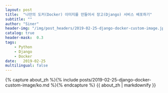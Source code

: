 ```yaml
---
layout: post
title:  "나만의 도커(Docker) 이미지를 만들어서 장고(Django) 서비스 배포하기"
subtitle: ""
author: "Siner"
header-img: "/img/post_headers/2019-02-25-django-docker-custom-image.jpg"
catalog: true
header-mask:  0.3
tags:
    - Python
    - Django
    - Docker
date:   2019-02-25
multilingual: false
---
```

<!-- Chinese Version -->
<div class="zh post-container">
    {% capture about_zh %}{% include posts/2019-02-25-django-docker-custom-image/ko.md %}{% endcapture %}
    {{ about_zh | markdownify }}
</div>
